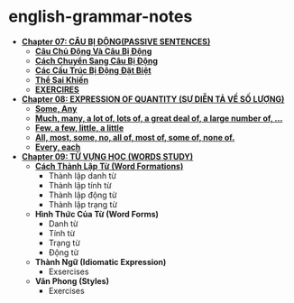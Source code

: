 # english-grammar-notes
* **[Chapter 07: CÂU BỊ ĐỘNG(PASSIVE SENTENCES)](Chapter07-Passive_Sentences/Not00-Passive_Sentences.md)**
  * **[Câu Chủ Động Và Câu Bị Động](Chapter07-Passive_Sentences/Not00-Passive_Sentences.md#câu-chủ-động-và-câu-bi-động-active-and-passive-sentences)**
  * **[Cách Chuyển Sang Câu Bị Động](Chapter07-Passive_Sentences/Not00-Passive_Sentences.md#cách-chuyển-sang-câu-bị-động-passive-transformation)**
  * **[Các Cấu Trúc Bị Động Đặt Biệt](Not00-Passive_Sentences.md#các-câu-trúc-bị-động-đặc-biệt-special-passive-structures)**
  * **[Thể Sai Khiến](Not00-Passive_Sentences.md#thể-sai-khiến-the-causative-form)**
  * **[EXERCIRES](Chapter07-Passive_Sentences/Not00-Passive_Sentences.md#exercises)**
* **[Chapter 08: EXPRESSION OF QUANTITY (SỰ DIỄN TẢ VỀ SỐ LƯỢNG)](Chapter08-Expression_Of_Quantity/Note00-Expression_Of_Sentences.md)**
  * **[Some, Any](Chapter08-Expression_Of_Quantity/Note00-Expression_Of_Sentences.md#some-any)**
  * **[Much, many, a lot of, lots of, a great deal of, a large number of, ...](Chapter08-Expression_Of_Quantity/Note00-Expression_Of_Sentences.md#much-many-a-lot-of-lots-of-a-great-deal-of-a-large-number-of--)**
  * **[Few, a few, little, a little](Chapter08-Expression_Of_Quantity/Note00-Expression_Of_Sentences.md#much-many-a-lot-of-lots-of-a-great-deal-of-a-large-number-of--)**
  * **[All, most, some, no, all of, most of, some of, none of.](Chapter08-Expression_Of_Quantity/Note00-Expression_Of_Sentences.md#all-most-some-no-all-of-most-of-some-of-none-of)**
  * **[Every, each](Chapter08-Expression_Of_Quantity/Note00-Expression_Of_Sentences.md#every-each)**
* **[Chapter 09: TỪ VỰNG HỌC (WORDS STUDY)](Chapter09-Word_Study)**
  * **[Cách Thành Lập Từ (Word Formations)](Chapter09-Word_Study/Note01-Word_Formations.md)**
    * Thành lập danh từ
    * Thành lập tính từ
    * Thành lập động từ
    * Thành lập trạng từ
  * **Hình Thức Của Từ (Word Forms)**
    * Danh từ
    * Tính từ
    * Trạng từ
    * Động từ
  * **Thành Ngữ (Idiomatic Expression)**
    * Exsercises
  * **Văn Phong (Styles)**
    * Exercises  
